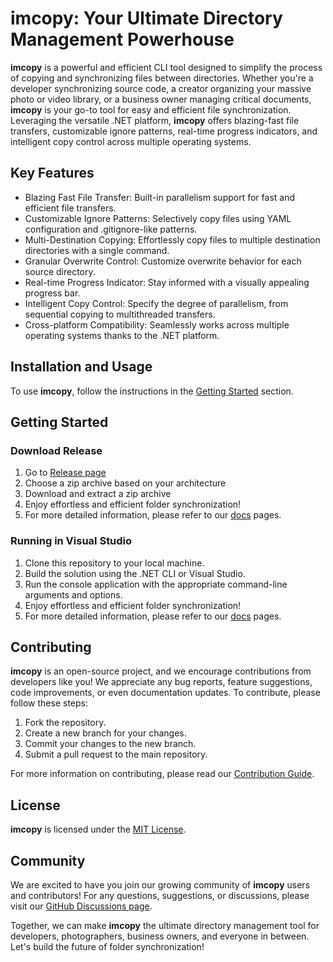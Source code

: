 # imcopy: Your Ultimate Directory Management Powerhouse

**imcopy** is a powerful and efficient CLI tool designed to simplify the process of copying and synchronizing files between directories. Whether you're a developer synchronizing source code, a creator organizing your massive photo or video library, or a business owner managing critical documents, **imcopy** is your go-to tool for easy and efficient file synchronization. Leveraging the versatile .NET platform, **imcopy** offers blazing-fast file transfers, customizable ignore patterns, real-time progress indicators, and intelligent copy control across multiple operating systems.

## Key Features

- Blazing Fast File Transfer: Built-in parallelism support for fast and efficient file transfers.
- Customizable Ignore Patterns: Selectively copy files using YAML configuration and .gitignore-like patterns.
- Multi-Destination Copying: Effortlessly copy files to multiple destination directories with a single command.
- Granular Overwrite Control: Customize overwrite behavior for each source directory.
- Real-time Progress Indicator: Stay informed with a visually appealing progress bar.
- Intelligent Copy Control: Specify the degree of parallelism, from sequential copying to multithreaded transfers.
- Cross-platform Compatibility: Seamlessly works across multiple operating systems thanks to the .NET platform.

## Installation and Usage

To use **imcopy**, follow the instructions in the [Getting Started](#getting-started) section.

## Getting Started

### Download Release

1. Go to [Release page](https://github.com/anmalkov/imcopy/releases)
1. Choose a zip archive based on your architecture
1. Download and extract a zip archive
1. Enjoy effortless and efficient folder synchronization!
1. For more detailed information, please refer to our [docs](/docs/README.md) pages.

### Running in Visual Studio

1. Clone this repository to your local machine.
1. Build the solution using the .NET CLI or Visual Studio.
1. Run the console application with the appropriate command-line arguments and options.
1. Enjoy effortless and efficient folder synchronization!
1. For more detailed information, please refer to our [docs](/docs/README.md) pages.

## Contributing

**imcopy** is an open-source project, and we encourage contributions from developers like you! We appreciate any bug reports, feature suggestions, code improvements, or even documentation updates. To contribute, please follow these steps:

1. Fork the repository.
1. Create a new branch for your changes.
1. Commit your changes to the new branch.
1. Submit a pull request to the main repository.

For more information on contributing, please read our [Contribution Guide](/CONTRIBUTING.md).

## License

**imcopy** is licensed under the [MIT License](https://github.com/anmalkov/imcopy/blob/main/LICENSE).

## Community

We are excited to have you join our growing community of **imcopy** users and contributors! For any questions, suggestions, or discussions, please visit our [GitHub Discussions page](https://github.com/anmalkov/imcopy/discussions).

Together, we can make **imcopy** the ultimate directory management tool for developers, photographers, business owners, and everyone in between. Let's build the future of folder synchronization!
